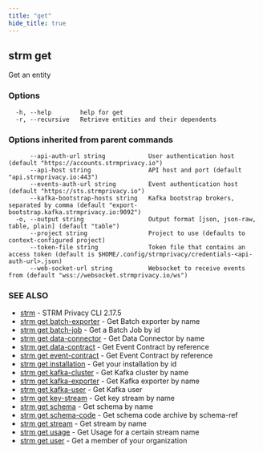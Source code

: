 ```yaml
---
title: "get"
hide_title: true
---
```

## strm get

Get an entity

### Options

```
  -h, --help        help for get
  -r, --recursive   Retrieve entities and their dependents
```

### Options inherited from parent commands

```
      --api-auth-url string            User authentication host (default "https://accounts.strmprivacy.io")
      --api-host string                API host and port (default "api.strmprivacy.io:443")
      --events-auth-url string         Event authentication host (default "https://sts.strmprivacy.io")
      --kafka-bootstrap-hosts string   Kafka bootstrap brokers, separated by comma (default "export-bootstrap.kafka.strmprivacy.io:9092")
  -o, --output string                  Output format [json, json-raw, table, plain] (default "table")
      --project string                 Project to use (defaults to context-configured project)
      --token-file string              Token file that contains an access token (default is $HOME/.config/strmprivacy/credentials-<api-auth-url>.json)
      --web-socket-url string          Websocket to receive events from (default "wss://websocket.strmprivacy.io/ws")
```

### SEE ALSO

* [strm](docs/04-reference/01-cli-reference/strm/index.md)	 - STRM Privacy CLI 2.17.5
* [strm get batch-exporter](docs/04-reference/01-cli-reference/strm/get/batch-exporter.md)	 - Get Batch exporter by name
* [strm get batch-job](docs/04-reference/01-cli-reference/strm/get/batch-job.md)	 - Get a Batch Job by id
* [strm get data-connector](docs/04-reference/01-cli-reference/strm/get/data-connector.md)	 - Get Data Connector by name
* [strm get data-contract](docs/04-reference/01-cli-reference/strm/get/data-contract.md)	 - Get Event Contract by reference
* [strm get event-contract](docs/04-reference/01-cli-reference/strm/get/event-contract.md)	 - Get Event Contract by reference
* [strm get installation](docs/04-reference/01-cli-reference/strm/get/installation.md)	 - Get your installation by id
* [strm get kafka-cluster](docs/04-reference/01-cli-reference/strm/get/kafka-cluster.md)	 - Get Kafka cluster by name
* [strm get kafka-exporter](docs/04-reference/01-cli-reference/strm/get/kafka-exporter.md)	 - Get Kafka exporter by name
* [strm get kafka-user](docs/04-reference/01-cli-reference/strm/get/kafka-user.md)	 - Get Kafka user
* [strm get key-stream](docs/04-reference/01-cli-reference/strm/get/key-stream.md)	 - Get key stream by name
* [strm get schema](docs/04-reference/01-cli-reference/strm/get/schema.md)	 - Get schema by name
* [strm get schema-code](docs/04-reference/01-cli-reference/strm/get/schema-code.md)	 - Get schema code archive by schema-ref
* [strm get stream](docs/04-reference/01-cli-reference/strm/get/stream.md)	 - Get stream by name
* [strm get usage](docs/04-reference/01-cli-reference/strm/get/usage.md)	 - Get Usage for a certain stream name
* [strm get user](docs/04-reference/01-cli-reference/strm/get/user.md)	 - Get a member of your organization

